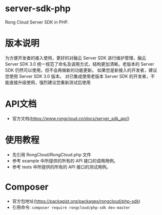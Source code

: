 server-sdk-php
=================

Rong Cloud Server SDK in PHP.

# 版本说明
为方便开发者的接入使用，更好的对融云 Server SDK 进行维护管理，融云 Server SDK 3.0 统一规范了命名及调用方式，结构更加清晰。老版本的 Server SDK 仍然可以使用，但不会再做新的功能更新。
如果您是新接入的开发者，建议您使用 Server SDK 3.0 版本。 对已集成使用老版本 Server SDK 的开发者，不能直接升级使用，强烈建议您重新测试后使用

# API文档
- 官方文档(https://www.rongcloud.cn/docs/server_sdk_api/)

# 使用教程
- 先引用 RongCloud/RongCloud.php 文件
- 参考 example 中所提供的所有的 API 接口的调用用例。
- 参考 tests 中所提供的所有的 API 接口的测试用例。

# Composer
- 官方包地址(https://packagist.org/packages/rongcloud/php-sdk)
- 引用命令: `composer require rongcloud/php-sdk dev-master`
